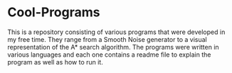 # Cool-Programs

This is a repository consisting of various programs that were developed in my free time. They range from a Smooth Noise generator to a visual representation of the A* search algorithm. The programs were written in various languages and each one contains a readme file to explain the program as well as how to run it.
